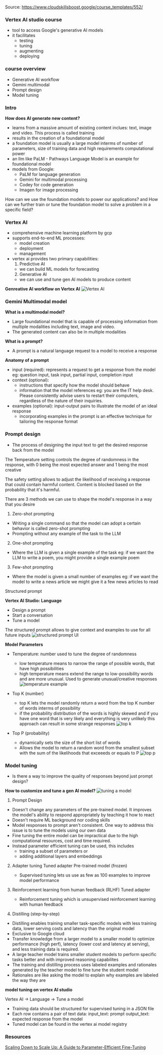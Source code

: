 Source: https://www.cloudskillsboost.google/course_templates/552/

### Vertex AI studio course

- tool to access Google's generative AI models
- it facilitates
  - testing
  - tuning
  - augmenting
  - deploying

### course overview

- Generative AI workflow
- Gemini multimodal
- Prompt design
- Model tuning

### Intro

**How does AI generate new content?**

- learns from a massive amount of existing content inclues: text, image and video. This process is called training
- results in the creation of a foundational model
- a foundation model is usually a large model interms of number of parameters, size of training data and high requirements
  computational power
- an llm like PaLM - Pathways Language Model is an example for foundational model
- models from Google:
  - PaLM for language generation
  - Gemini for multimodal processing
  - Codey for code generation
  - Imagen for image processing

How can we use the foundation models to power our applications?
and
How can we further train or tune the foundation model to solve a problem in a specific field?

### Vertex AI

- comprehensive machine learning platform by gcp
- supports end-to-end ML processes:
  - model creation
  - deployment
  - management
- vertex ai provides two primary capabilities:
  1. Predictive AI
  - we can build ML models for forecasting
  2. Generative AI
  - we can use and tune gen AI models to produce content

**Genreative AI workflow on Vertex AI**
![Vertex AI](./generative-ai-workflow-on%20-vertex-ai.png)

### Gemini Multimodal model

**What is a multimodal model?**

- Large foundational model that is capable of processing information from multiple modalities including
  text, image and video.
- The generated content can also be in multiple modalities

**What is a prompt?**

- A prompt is a natural language request to a model to receive a response

**Anatomy of a prompt**

- input (required): represents a request to get a response from the model
  eg: question input, task input, partial input, completion input
- context (optional):
  - instructions that specify how the model should behave
  - information that the model references
    eg: you are the IT help desk. Please consistently advise users to restart
    their computers, regardless of the nature of their inquiries.
- examples (optional): input-output pairs to illustrate the model of an ideal response
  - incorporating examples in the prompt is an effective technique for tailoring the response format

### Prompt design

- The process of designing the input text to get the desired response back from the model

The Temperature setting controls the degree of randomness in the response, with 0 being the most expected answer
and 1 being the most creative

The safety setting allows to adjust the likelihood of receiving a response that could contain harmful content.
Content is blocked based on the probability that it's harmful.

There are 3 methods we can use to shape the model's response in a way that you desire

1. Zero-shot prompting

- Writing a single command so that the model can adopt a certain behavior is called zero-shot prompting
- Prompting without any example of the task to the LLM

2. One-shot prompting

- Where the LLM is given a single example of the task
  eg: if we want the LLM to write a poem, you might provide a single example poem

3. Few-shot prompting

- Where the model is given a small number of examples
  eg: if we want the model to write a news article we might give it a few news articles to read

Structured prompt

**Vertex AI Studio: Language**

- Design a prompt
- Start a conversation
- Tune a model

The structured prompt allows to give context and examples to use for all future inputs
![structured prompt UI](./structured-prompt.png)

**Model Parameters**

- Temperature: number used to tune the degree of randomness

  - low temperature means to narrow the range of possible words, that have high possibilities
  - high temperature means extend the range to low-possibility words and are more unusual.
    Used to generate unusual/creative responses
    ![temperature example](./temperature.png)

- Top K (number)

  - top K lets the model randomly return a word from the top K number of words interms of possibility
  - if the probability distribution of the words is highly skewed and if you have one word that is very
    likely and everything is very unlikely this approach can result in some strange responses
    ![top k](./top-k.png)

- Top P (probability)
  - dynamically sets the size of the short list of words
  - Allows the model to return a random word from the smallest subset with the sum of the likelihoods
    that exceeeds or equals to P
    ![top p](./top-p.png)

### Model tuning

- Is there a way to improve the quality of responses beyond just prompt design?

**How to customize and tune a gen AI model?**
![tuning a model](./tuning-a-model.png)

1. Prompt Design

- Doesn't change any parameters of the pre-trained model. It improves
  the model's ability to respond appropriately by teaching it how to react
- Doesn't require ML background nor coding skills
- Model responses to prompt aren't consistent. One way to address this issue is to
  tune the models using our own data
- Fine tuning the entire model can be impractical due to the high computational
  resources, cost and time required.
- Instead parameter efficient tuning can be used, this includes
  - training a subset of parameters or
  - adding additional layers and embeddings

2. Adapter tuning
   Tuned adapter
   Pre-trained model (frozen)

   - Supervised tuning lets us use as few as 100 examples to improve model performance

3. Reinforcement learning from human feedback (RLHF)
   Tuned adapter

   - Reinforcement tuning which is unsupervised reinforcement learning with human feedback

4. Distilling (step-by-step)

- Distilling enables training smaller task-specific models with less training data, lower
  serving costs and latency than the original model
- Exclusive to Google cloud
- Transfer knowledge from a larger model to a smaller model to optimize performance (high perf),
  latency (lower cost and latency at serving), and less training data is required.
- A large teacher model trains smaller student models to perform specific tasks better and with improved
  reasoning capabilites
- The training and distilling process uses labeled examples and rationales generated by the teacher model
  to fine tune the student model
- Rationales are like asking the model to explain why examples are labeled the way they are

**model tuning on vertex AI studio**

Vertex AI -> Language -> Tune a model

- Training data should be structured for supervised tuning in a JSON file
- Each row contains a pair of text data:
  input_text: prompt
  output_text: expected response from the model
- Tuned model can be found in the vertex ai model registry

### Resources

[Scaling Down to Scale Up: A Guide to Parameter-Efficient Fine-Tuning](https://arxiv.org/pdf/2303.15647)
